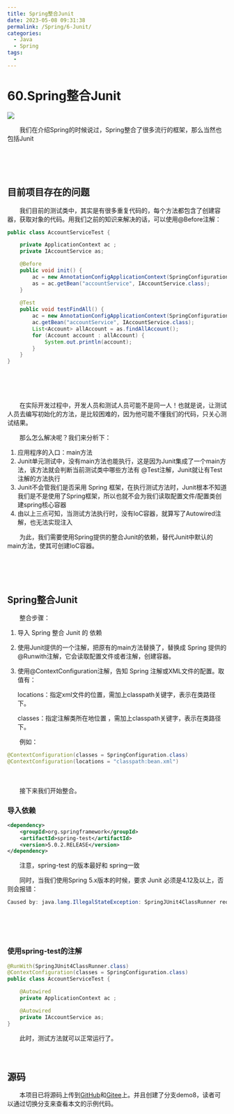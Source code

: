 ```yaml
---
title: Spring整合Junit
date: 2023-05-08 09:31:38
permalink: /Spring/6-Junit/
categories:
  - Java
  - Spring
tags:
  - 
---
```

# 60.Spring整合Junit

![](https://image.peterjxl.com/blog/447.jpg)

　　我们在介绍Spring的时候说过，Spring整合了很多流行的框架，那么当然也包括Junit
<!-- more -->　　‍

　　‍

## 目前项目存在的问题

　　我们目前的测试类中，其实是有很多重复代码的，每个方法都包含了创建容器，获取对象的代码。用我们之前的知识来解决的话，可以使用@Before注解：

```java
public class AccountServiceTest {

    private ApplicationContext ac ;
    private IAccountService as;

    @Before
    public void init() {  
        ac = new AnnotationConfigApplicationContext(SpringConfiguration.class);
        as = ac.getBean("accountService", IAccountService.class);
    }
  
    @Test
    public void testFindAll() {
        ac = new AnnotationConfigApplicationContext(SpringConfiguration.class);
        ac.getBean("accountService", IAccountService.class);
        List<Account> allAccount = as.findAllAccount();
        for (Account account : allAccount) {
            System.out.println(account);
        }
    }
}
```

　　‍

　　‍

　　在实际开发过程中，开发人员和测试人员可能不是同一人！也就是说，让测试人员去编写初始化的方法，是比较困难的，因为他可能不懂我们的代码，只关心测试结果。

　　那么怎么解决呢？我们来分析下：

1. 应用程序的入口：main方法
2. Junit单元测试中，没有main方法也能执行，这是因为Junit集成了一个main方法，该方法就会判断当前测试类中哪些方法有 @Test注解，Junit就让有Test注解的方法执行
3. Junit不会管我们是否采用 Spring 框架，在执行测试方法时，Junit根本不知道我们是不是使用了Spring框架，所以也就不会为我们读取配置文件/配置类创建spring核心容器
4. 由以上三点可知，当测试方法执行时，没有IoC容器，就算写了Autowired注解，也无法实现注入

　　为此，我们需要使用Spring提供的整合Junit的依赖，替代Junit中默认的main方法，使其可创建IoC容器。

　　‍

　　‍

## Spring整合Junit

　　整合步骤：

1. 导入 Spring 整合 Junit 的 依赖
2. 使用Junit提供的一个注解，把原有的main方法替换了，替换成 Spring 提供的 @Runwith注解，它会读取配置文件或者注解，创建容器。
3. 使用@ContextConfiguration注解，告知 Spring 注解或XML文件的配置。取值有：  

    locations：指定xml文件的位置，需加上classpath关键字，表示在类路径下。

    classes：指定注解类所在地位置  ，需加上classpath关键字，表示在类路径下。

　　例如：

```java
@ContextConfiguration(classes = SpringConfiguration.class)
@ContextConfiguration(locations = "classpath:bean.xml")
```

　　‍

　　接下来我们开始整合。

### 导入依赖

```xml
<dependency>
    <groupId>org.springframework</groupId>
    <artifactId>spring-test</artifactId>
    <version>5.0.2.RELEASE</version>
</dependency>
```

　　注意，spring-test 的版本最好和 spring一致

　　同时，当我们使用Spring 5.x版本的时候，要求 Junit 必须是4.12及以上，否则会报错：

```java
Caused by: java.lang.IllegalStateException: SpringJUnit4ClassRunner requires JUnit 4.12 or higher.
```

　　‍

　　‍

### 使用spring-test的注解

```java
@RunWith(SpringJUnit4ClassRunner.class)
@ContextConfiguration(classes = SpringConfiguration.class)
public class AccountServiceTest {

    @Autowired
    private ApplicationContext ac ;

    @Autowired
    private IAccountService as;
}
```

　　此时，测试方法就可以正常运行了。

　　‍

## 源码

　　本项目已将源码上传到[GitHub](https://github.com/Peter-JXL/LearnSpring)和[Gitee](https://gitee.com/peterjxl/LearnSpring)上。并且创建了分支demo8，读者可以通过切换分支来查看本文的示例代码。

　　‍
